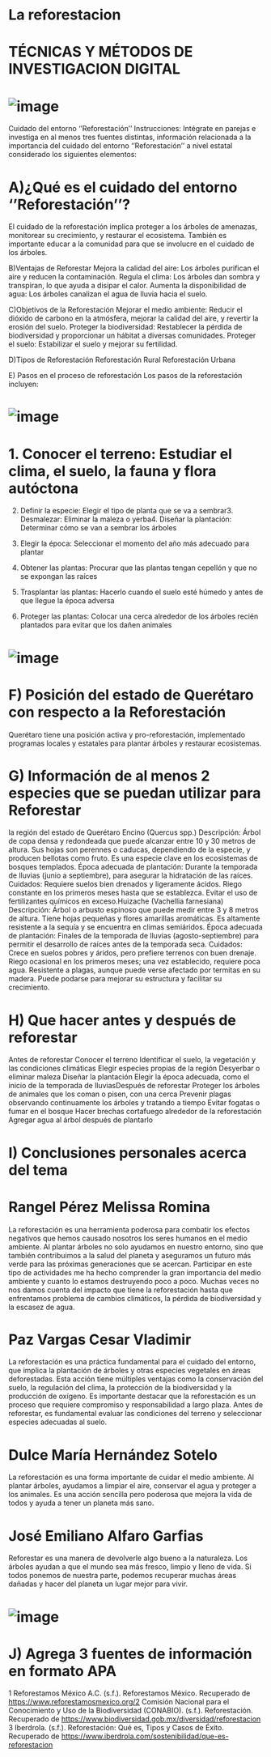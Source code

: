 # La reforestacion
# TÉCNICAS Y MÉTODOS DE INVESTIGACION DIGITAL 

# ![image](https://github.com/user-attachments/assets/d5d82600-4b13-49eb-be94-998b061e5260)

Cuidado del entorno ‘’Reforestación’’
Instrucciones: Intégrate en parejas e investiga en al menos tres fuentes distintas, 
información relacionada a la importancia del cuidado del entorno 
‘’Reforestación’’ a nivel estatal considerado los siguientes elementos:

# A)¿Qué es el cuidado del entorno ‘’Reforestación’’?
El cuidado de la reforestación implica proteger a los árboles de amenazas, 
monitorear su crecimiento, y restaurar el ecosistema. También es importante 
educar a la comunidad para que se involucre en el cuidado de los árboles.

B)Ventajas de Reforestar
 Mejora la calidad del aire: Los árboles purifican el aire y reducen la 
contaminación.
 Regula el clima: Los árboles dan sombra y transpiran, lo que ayuda a disipar 
el calor.
 Aumenta la disponibilidad de agua: Los árboles canalizan el agua de lluvia 
hacia el suelo.

C)Objetivos de la Reforestación
Mejorar el medio ambiente: Reducir el dióxido de carbono en la atmósfera, 
mejorar la calidad del aire, y revertir la erosión del suelo.
 Proteger la biodiversidad: Restablecer la pérdida de biodiversidad y 
proporcionar un hábitat a diversas comunidades.
Proteger el suelo: Estabilizar el suelo y mejorar su fertilidad.

D)Tipos de Reforestación
 Reforestación Rural
 Reforestación Urbana 

E) Pasos en el proceso de reforestación
Los pasos de la reforestación incluyen:

# ![image](https://github.com/user-attachments/assets/ac86c6bd-dd99-4ef1-8a8f-b0d009625094)


# 1. Conocer el terreno: Estudiar el clima, el suelo, la fauna y flora autóctona

2. Definir la especie: Elegir el tipo de planta que se va a sembrar3. Desmalezar: Eliminar la maleza o yerba4. Diseñar la plantación: Determinar cómo se van a sembrar los árboles

5. Elegir la época: Seleccionar el momento del año más adecuado para plantar

6. Obtener las plantas: Procurar que las plantas tengan cepellón y que no se 
expongan las raíces

7. Trasplantar las plantas: Hacerlo cuando el suelo esté húmedo y antes de 
que llegue la época adversa

8. Proteger las plantas: Colocar una cerca alrededor de los árboles recién 
plantados para evitar que los dañen animales

# ![image](https://github.com/user-attachments/assets/bd86e059-6d0f-4bab-999e-8c38df970733)


# F) Posición del estado de Querétaro con respecto a la Reforestación
Querétaro tiene una posición activa y pro-reforestación, implementado 
programas locales y estatales para plantar árboles y restaurar 
ecosistemas.

# G) Información de al menos 2 especies que se puedan utilizar para Reforestar 
la región del estado de Querétaro
Encino (Quercus spp.)
Descripción: Árbol de copa densa y redondeada que puede 
alcanzar entre 10 y 30 metros de altura. Sus hojas son 
perennes o caducas, dependiendo de la especie, y producen 
bellotas como fruto. Es una especie clave en los ecosistemas 
de bosques templados.
Época adecuada de plantación: Durante la temporada de 
lluvias (junio a septiembre), para asegurar la hidratación de las raíces.
Cuidados:
Requiere suelos bien drenados y ligeramente ácidos.
Riego constante en los primeros meses hasta que se establezca.
Evitar el uso de fertilizantes químicos en exceso.Huizache (Vachellia farnesiana)
Descripción: Árbol o arbusto espinoso que puede medir entre 3 y 8 metros 
de altura. Tiene hojas pequeñas y flores amarillas aromáticas. Es altamente 
resistente a la sequía y se encuentra en climas semiáridos.
Época adecuada de plantación: Finales de la 
temporada de lluvias (agosto-septiembre) para 
permitir el desarrollo de raíces antes de la temporada 
seca.
Cuidados:
Crece en suelos pobres y áridos, pero prefiere terrenos 
con buen drenaje.
Riego ocasional en los primeros meses; una vez establecido, requiere poca 
agua.
Resistente a plagas, aunque puede verse afectado por termitas en su 
madera.
Puede podarse para mejorar su estructura y facilitar su crecimiento.

# H) Que hacer antes y después de reforestar 
Antes de reforestar 
 Conocer el terreno
Identificar el suelo, la vegetación y las condiciones climáticas
Elegir especies propias de la región
Desyerbar o eliminar maleza
Diseñar la plantación
Elegir la época adecuada, como el inicio de la temporada de lluviasDespués de reforestar 
Proteger los árboles de animales que los coman o pisen, con una cerca
Prevenir plagas observando continuamente los árboles y tratando a 
tiempo
Evitar fogatas o fumar en el bosque
Hacer brechas cortafuego alrededor de la reforestación
Agregar agua al árbol después de plantarlo

# I) Conclusiones personales acerca del tema 
# Rangel Pérez Melissa Romina
La reforestación es una herramienta poderosa para combatir los efectos 
negativos que hemos causado nosotros los seres humanos en el medio 
ambiente. Al plantar árboles no solo ayudamos en nuestro entorno, sino que 
también contribuimos a la salud del planeta y aseguramos un futuro más
verde para las próximas generaciones que se acercan.
Participar en este tipo de actividades me ha hecho comprender la gran 
importancia del medio ambiente y cuanto lo estamos destruyendo poco a 
poco. Muchas veces no nos damos cuenta del impacto que tiene la 
reforestación hasta que enfrentamos problema de cambios climáticos, la 
pérdida de biodiversidad y la escasez de agua.

 # Paz Vargas Cesar Vladimir 
La reforestación es una práctica fundamental para el cuidado del entorno, 
que implica la plantación de árboles y otras especies vegetales en áreas
deforestadas. Esta acción tiene múltiples ventajas como la conservación del 
suelo, la regulación del clima, la protección de la biodiversidad y la 
producción de oxígeno. Es importante destacar que la reforestación es un 
proceso que requiere compromiso y responsabilidad a largo plaza. Antes de 
reforestar, es fundamental evaluar las condiciones del terreno y seleccionar 
especies adecuadas al suelo. 

# Dulce María Hernández Sotelo
La reforestación es una forma importante de cuidar el medio ambiente. Al plantar árboles, ayudamos a limpiar el aire, conservar el agua y proteger a los animales. Es una acción sencilla pero poderosa que mejora la vida de todos y ayuda a tener un planeta más sano.

# José Emiliano Alfaro Garfias
Reforestar es una manera de devolverle algo bueno a la naturaleza. Los árboles ayudan a que el mundo sea más fresco, limpio y lleno de vida. Si todos ponemos de nuestra parte, podemos recuperar muchas áreas dañadas y hacer del planeta un lugar mejor para vivir.

# ![image](https://github.com/user-attachments/assets/aae64551-d3ae-4f30-99a9-771f4fcbf456)


# J) Agrega 3 fuentes de información en formato APA
1 Reforestamos México A.C. (s.f.). Reforestamos México. Recuperado de 
https://www.reforestamosmexico.org/2 Comisión Nacional para el Conocimiento y Uso de la Biodiversidad (CONABIO). 
(s.f.). Reforestación. Recuperado de 
https://www.biodiversidad.gob.mx/diversidad/reforestacion
3 Iberdrola. (s.f.). Reforestación: Qué es, Tipos y Casos de Éxito. Recuperado de 
https://www.iberdrola.com/sostenibilidad/que-es-reforestacion
